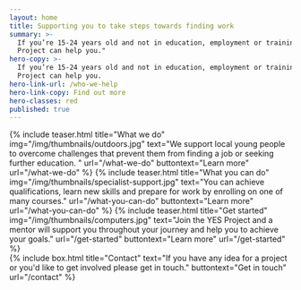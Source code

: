 ```yaml
---
layout: home
title: Supporting you to take steps towards finding work
summary: >-
  If you’re 15-24 years old and not in education, employment or training the YES
  Project can help you."
hero-copy: >-
  If you’re 15-24 years old and not in education, employment or training the YES
  Project can help you.
hero-link-url: /who-we-help
hero-link-copy: Find out more
hero-classes: red
published: true
---
```


<section class="band" id="projects">
<div class="container teasers-container">
{% include teaser.html title="What we do" img="/img/thumbnails/outdoors.jpg"  text="We support local young people to overcome challenges that prevent them from finding a job or seeking further education. " url="/what-we-do" buttontext="Learn more" url="/what-we-do" %}
{% include teaser.html title="What you can do" img="/img/thumbnails/specialist-support.jpg"  text="You can achieve qualifications, learn new skills and prepare for work by enrolling on one of many courses." url="/what-you-can-do" buttontext="Learn more" url="/what-you-can-do" %}
{% include teaser.html title="Get started" img="/img/thumbnails/computers.jpg"  text="Join the YES Project and a mentor will support you throughout your journey and help you to achieve your goals." url="/get-started" buttontext="Learn more" url="/get-started" %}
</div>
</section>
<div class="container">
{% include box.html title="Contact" text="If you have any idea for a project or you'd like to get involved please get in touch." buttontext="Get in touch" url="/contact" %}
</div>